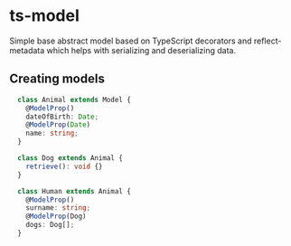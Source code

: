 # ts-model

Simple base abstract model based on TypeScript decorators and reflect-metadata which helps with serializing and deserializing data.

## Creating models
```typescript
  class Animal extends Model {
    @ModelProp()
    dateOfBirth: Date;
    @ModelProp(Date)
    name: string;
  }

  class Dog extends Animal {
    retrieve(): void {}
  }

  class Human extends Animal {
    @ModelProp()
    surname: string;
    @ModelProp(Dog)
    dogs: Dog[];
  }
```
